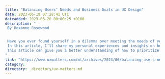 ```yaml
---
title: "Balancing Users’ Needs and Business Goals in UX Design"
date: 2023-06-19 07:28:41 UTC
dateadded: 2023-06-20 00:00:25 +0100
description: "
 By Roxanne Rosewood 


 Have you ever found yourself in a dilemma over meeting the needs of your users versus achieving the company’s business goals? As UX designers, we understand the importance of creating products that satisfy users, but at the same time, we cannot overlook the business goals of the company. For example, having the CEO request the design and development of specific features can be quite challenging. 
 In this article, I’ll share my personal experiences and insights on how to strike a balance between achieving these two crucial aspects of UX design: meeting both users’ needs and business goals. I’ll discuss  some of the challenges that come with prioritizing one over the other and the possible consequences that can arise from neglecting either. 
 This article can give you a better understanding of how to prioritize your design decisions to ensure that you meet both users’ needs and business goals simultaneously. Whether you’re designing a customer-onboarding user experience or any other primary user flow through a product, you can apply   practical tips for aligning your design strategy with your business objectives, without sacrificing the user experience. Read More 
"
link: "https://www.uxmatters.com/mt/archives/2023/06/balancing-users-needs-and-business-goals-in-ux-design.php"
category:
directory: _directory/ux-matters.md
---
```

